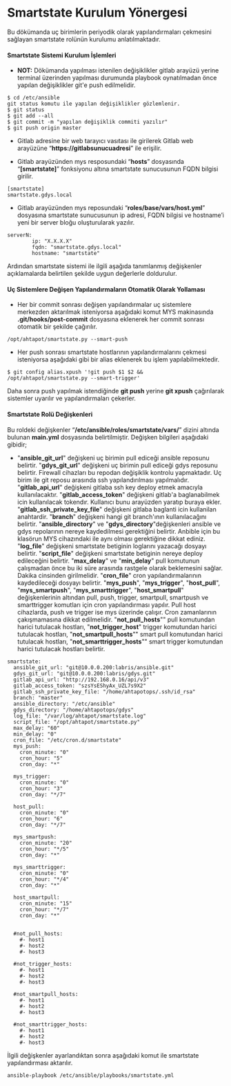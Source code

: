# Smartstate Kurulum Yönergesi
Bu dökümanda uç birimlerin periyodik olarak yapılandırmaları çekmesini sağlayan smartstate rolünün kurulumu anlatılmaktadır.

#### Smartstate Sistemi Kurulum İşlemleri 
* **NOT:** Dökümanda yapılması istenilen değişiklikler gitlab arayüzü yerine terminal üzerinden yapılması durumunda playbook oynatılmadan önce yapılan değişiklikler git'e push edilmelidir.

```
$ cd /etc/ansible
git status komutu ile yapılan değişiklikler gözlemlenir.
$ git status  
$ git add --all
$ git commit -m "yapılan değişiklik commiti yazılır"
$ git push origin master
```

* Gitlab adresine  bir web tarayıcı vasıtası ile girilerek Gitlab web arayüzüne “**https://gitlabsunucuadresi**” ile erişilir. 

* Gitlab arayüzünden mys resposundaki “**hosts**” dosyasında “**[smartstate]**” fonksiyonu altına smartstate sunucusunun FQDN bilgisi girilir.

```
[smartstate]
smartstate.gdys.local
```

* Gitlab arayüzünden mys reposundaki  “**roles/base/vars/host.yml**” dosyasına smartstate sunucusunun ip adresi, FQDN bilgisi ve hostname’i yeni bir server bloğu oluşturularak yazılır. 

```
serverN:
        ip: "X.X.X.X"
        fqdn: "smartstate.gdys.local"
        hostname: "smartstate"
```

Ardından smartstate sistemi ile ilgili aşağıda tanımlanmış değişkenler açıklamalarda belirtilen şekilde uygun değerlerle doldurulur.

#### Uç Sistemlere Değişen Yapılandırmaların Otomatik Olarak Yollaması
* Her bir commit sonrası değişen yapılandırmalar uç sistemlere merkezden aktarılmak isteniyorsa aşağıdaki komut MYS makinasında **.git/hooks/post-commit** dosyasına eklenerek her commit sonrası otomatik bir şekilde çağırılır.
```
/opt/ahtapot/smartstate.py --smart-push
```
* Her push sonrası smartstate hostlarının yapılandırmalarını çekmesi isteniyorsa aşağıdaki gibi bir alias eklenerek bu işlem yapılabilmektedir. 
```
$ git config alias.xpush '!git push $1 $2 && /opt/ahtapot/smartstate.py --smart-trigger'
```
Daha sonra push yapılmak istendiğinde **git push** yerine **git xpush** çağırılarak sistemler uyarılır ve yapılandırmaları çekerler. 

#### Smartstate Rolü Değişkenleri
Bu roldeki değişkenler “**/etc/ansible/roles/smartstate/vars/**” dizini altında bulunan **main.yml** dosyasında belirtilmiştir. Değişken bilgileri aşağıdaki gibidir;

- "**ansible_git_url**" değişkeni uç birimin pull ediceği ansible reposunu belirtir. 
"**gdys_git_url**" değişkeni uç birimin pull ediceği gdys reposunu belirtir. Firewall cihazları bu repodan değişiklik kontrolu yapmaktadır.
Uç birim ile git reposu arasında ssh yapılandırılması yapılmalıdır.
"**gitlab_api_url**" değişkeni gitlaba ssh key deploy etmek amacıyla kullanılacaktır.
"**gitlab_access_token**" değişkeni gitlab'a baglanabilmek icin kullanılacak tokendır. Kullanıcı bunu arayüzden yaratıp buraya ekler.  
"**gitlab_ssh_private_key_file**" değişkeni gitlaba baglanti icin kullanilan anahtardir.
"**branch**" değişkeni hangi git branch'ının kullanılacağını belirtir. 
"**ansible_directory**" ve "**gdys_directory**"değişkenleri ansible ve gdys repolarının nereye kaydedilmesi gerektiğini belirtir. Anbible için bu klasörun MYS cihazındaki ile aynı olması gerektiğine dikkat ediniz.
"**log_file**" değişkeni smartstate betiginin loglarını yazacağı dosyayı belirtir. 
"**script_file**" değişkeni smartstate betiginin nereye deploy edileceğini belirtir.
"**max_delay**" ve "**min_delay**" pull komutunun çalışmadan önce bu iki süre arasında rastgele olarak beklemesini sağlar. Dakika cinsinden girilmelidir.
"**cron_file**" cron yapılandırmalarının kaydedileceği dosyayı belirtir. 
"**mys_push**", "**mys_trigger**", "**host_pull**", "**mys_smartpush**", "**mys_smarttrigger**", "**host_smartpull**" değişkenlerinin altından pull, push, trigger, smartpull, smartpush ve smarttrigger komutları için cron yapılandırması yapılır. 
Pull host cihazlarda, push ve trigger ise mys üzerinde çalışır. Cron zamanlarının çakışmamasına dikkat edilmelidir.
"**not_pull_hosts**"" pull komutundan harici tutulacak hostları,
"**not_trigger_host**" trigger komutundan harici tutulacak hostları,
"**not_smartpull_hosts**"" smart pull komutundan harici tutulacak hostları,
"**not_smarttrigger_hosts**"" smart trigger komutundan harici tutulacak hostları belirtir.


```
smartstate:
  ansible_git_url: "git@10.0.0.200:labris/ansible.git"
  gdys_git_url: "git@10.0.0.200:labris/gdys.git"
  gitlab_api_url: "http://192.168.0.16/api/v3"
  gitlab_access_token: "szsYsEShyAx_UZL7s9X2"
  gitlab_ssh_private_key_file: "/home/ahtapotops/.ssh/id_rsa"
  branch: "master"
  ansible_directory: "/etc/ansible"
  gdys_directory: "/home/ahtapotops/gdys"
  log_file: "/var/log/ahtapot/smartstate.log"
  script_file: "/opt/ahtapot/smartstate.py"
  max_delay: "60"
  min_delay: "0"
  cron_file: "/etc/cron.d/smartstate"
  mys_push:
    cron_minute: "0"
    cron_hour: "5"
    cron_day: "*"

  mys_trigger:
    cron_minute: "0"
    cron_hour: "3"
    cron_day: "*/7"

  host_pull:
    cron_minute: "0"
    cron_hour: "6"
    cron_day: "*/7"

  mys_smartpush:
    cron_minute: "20"
    cron_hour: "*/5"
    cron_day: "*"

  mys_smarttrigger:
    cron_minute: "0"
    cron_hour: "*/4"
    cron_day: "*"

  host_smartpull:
    cron_minute: "15"
    cron_hour: "*/7"
    cron_day: "*"


  #not_pull_hosts:
    #- host1
    #- host2
    #- host3

  #not_trigger_hosts:
    #- host1
    #- host2
    #- host3

  #not_smartpull_hosts:
    #- host1
    #- host2
    #- host3

  #not_smarttrigger_hosts:
    #- host1
    #- host2
    #- host3

```

İlgili değişkenler ayarlandıktan sonra aşağıdaki komut ile smartstate yapılandırması aktarılır.

```
ansible-playbook /etc/ansible/playbooks/smartstate.yml
```
